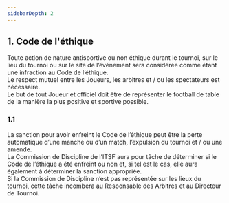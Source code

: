 ```yaml
---
sidebarDepth: 2
---
```


## 1. Code de l'éthique
Toute action de nature antisportive ou non éthique durant le tournoi, sur le lieu du tournoi ou sur le site de l’événement sera considérée comme étant une infraction au Code de l’éthique. <br>
Le respect mutuel entre les Joueurs, les arbitres et / ou les spectateurs est nécessaire. <br>
Le but de tout Joueur et officiel doit être de représenter le football de table de la manière la plus positive et sportive possible.

### 1.1
La sanction pour avoir enfreint le Code de l’éthique peut être la perte automatique d’une manche ou d’un match, l’expulsion du tournoi et / ou une amende. <br>
La Commission de Discipline de l’ITSF aura pour tâche de déterminer si le Code de l’éthique a été enfreint ou non et, si tel est le cas, elle aura également à déterminer la sanction appropriée. <br>
Si la Commission de Discipline n’est pas représentée sur les lieux du tournoi, cette tâche incombera au Responsable des Arbitres et au Directeur de Tournoi.